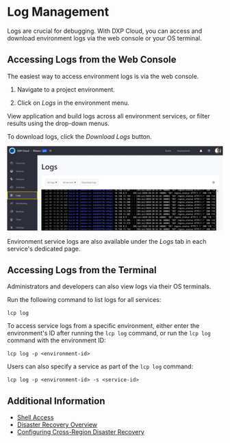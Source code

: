 # Log Management

Logs are crucial for debugging. With DXP Cloud, you can access and download environment logs via the web console or your OS terminal.

## Accessing Logs from the Web Console

The easiest way to access environment logs is via the web console.

1. Navigate to a project environment.

1. Click on *Logs* in the environment menu.

View application and build logs across all environment services, or filter results using the drop-down menus.

To download logs, click the *Download Logs* button.

![Figure 1: The web console also lets you view your logs.](./log-management/images/01.png)

Environment service logs are also available under the *Logs* tab in each service's dedicated page.

## Accessing Logs from the Terminal

Administrators and developers can also view logs via their OS terminals.

Run the following command to list logs for all services:

```shell
lcp log
```

To access service logs from a specific environment, either enter the environment's ID after running the `lcp log` command, or run the `lcp log` command with the environment ID:

```shell
lcp log -p <environment-id>
```

Users can also specify a service as part of the `lcp log` command:

```shell
lcp log -p <environment-id> -s <service-id>
```

## Additional Information

- [Shell Access](https://learn.liferay.com/dxp-cloud/latest/en/troubleshooting/shell-access.html)
- [Disaster Recovery Overview](https://learn.liferay.com/dxp-cloud/latest/en/troubleshooting/disaster-recovery-overview.html)
- [Configuring Cross-Region Disaster Recovery](https://learn.liferay.com/dxp-cloud/latest/en/troubleshooting/configuring-cross-region-disaster-recovery.html)
